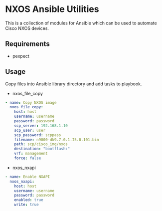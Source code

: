 # NXOS Ansible Utilities

This is a collection of modules for Ansible which can be used to automate Cisco NXOS devices.

## Requirements
- pexpect

## Usage
Copy files into Ansible library directory and add tasks to playbook.

- nxos_file_copy
```yaml
- name: Copy NXOS image
  nxos_file_copy:
    host: host
    username: username
    password: password
    scp_server: 192.168.1.10
    scp_user: user
    scp_password: scppass
    filename: n9000-dk9.7.0.1.I5.0.101.bin
    path: scp/cisco_img/nxos
    destination: "bootflash:"
    vrf: management
    force: false
  ```
- nxos_nxapi
```yaml
- name: Enable NXAPI
  nxos_nxapi:
    host: host
    username: username
    password: password
    enabled: true
    write: true
```

